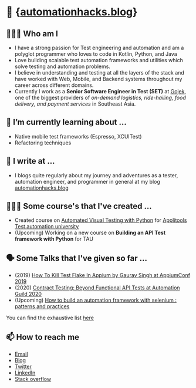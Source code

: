 # 👋 {[automationhacks.blog](https://automationhacks.blog/)}

## 👨🏻‍💻 Who am I 

- I have a strong passion for Test engineering and automation and am a polyglot programmer who loves to code in Kotlin, Python, and Java
- Love building scalable test automation frameworks and utilities which solve testing and automation problems.
- I believe in understanding and testing at all the layers of the stack and have worked with Web, Mobile, and Backend systems throughout my career across different domains. 
- Currently I work as a **Senior Software Engineer in Test (SET)** at [Gojek](https://www.gojek.io/), one of the biggest providers of _on-demand logistics, ride-hailing, food delivery, and payment services_ in Southeast Asia.

## 🌱 I’m currently learning about ...

- Native mobile test frameworks (Espresso, XCUITest)
- Refactoring techniques

## 📝 I write at ... 

- I blogs quite regularly about my journey and adventures as a tester, automation engineer, and programmer in general at my blog [automationhacks.blog](https://automationhacks.blog/)

## 👨🏻‍🏫 Some course's that I've created ...

- Created course on [Automated Visual Testing with Python](https://testautomationu.applitools.com/visual-testing-python/) for [Applitools Test automation university](https://testautomationu.applitools.com/)
- (Upcoming) Working on a new course on **Building an API Test framework with Python** for TAU

## 🗣 Some Talks that I've given so far ...

- (2019) [How To Kill Test Flake In Appium by Gaurav Singh at AppiumConf 2019](https://www.youtube.com/watch?v=yv9P0CCY5e8)
- (2020) [Contract Testing: Beyond Functional API Tests at Automation Guild 2020](https://guildconferences.com/conference/automation-guild-2020/)
- (Upcoming) [How to build an automation framework with selenium : patterns and practices](https://confengine.com/selenium-conf-2020/proposal/13303/how-to-build-an-automation-framework-with-selenium-patterns-and-practices)

You can find the exhaustive list [here](https://automationhacks.blog/talks-and-conferences/)

## 📫 How to reach me 

- [Email](automationhacks@gmail.com)
- [Blog](https://automationhacks.blog/)
- [Twitter](https://twitter.com/automationhacks)
- [LinkedIn](https://www.linkedin.com/in/automationhacks/)
- [Stack overflow](https://stackoverflow.com/users/5336432/gaurav-singh)

